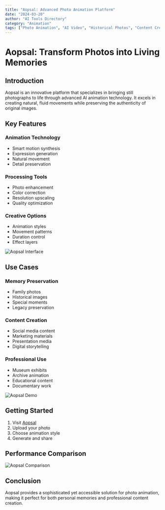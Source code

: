 ```yaml
---
title: "Aopsal: Advanced Photo Animation Platform"
date: "2024-03-20"
author: "AI Tools Directory"
category: "Animation"
tags: ["Photo Animation", "AI Video", "Historical Photos", "Content Creation"]
---
```


# Aopsal: Transform Photos into Living Memories

## Introduction

Aopsal is an innovative platform that specializes in bringing still photographs to life through advanced AI animation technology. It excels in creating natural, fluid movements while preserving the authenticity of original images.

## Key Features

### Animation Technology
- Smart motion synthesis
- Expression generation
- Natural movement
- Detail preservation

### Processing Tools
- Photo enhancement
- Color correction
- Resolution upscaling
- Quality optimization

### Creative Options
- Animation styles
- Movement patterns
- Duration control
- Effect layers

![Aopsal Interface](/imgs/aopsal/interface.jpg)

## Use Cases

### Memory Preservation
- Family photos
- Historical images
- Special moments
- Legacy preservation

### Content Creation
- Social media content
- Marketing materials
- Presentation media
- Digital storytelling

### Professional Use
- Museum exhibits
- Archive animation
- Educational content
- Documentary work

![Aopsal Demo](/imgs/aopsal/demo.jpg)

## Getting Started

1. Visit [Aopsal](https://aopsal.com)
2. Upload your photo
3. Choose animation style
4. Generate and share

## Performance Comparison

![Aopsal Comparison](/imgs/aopsal/comparison.jpg)

## Conclusion

Aopsal provides a sophisticated yet accessible solution for photo animation, making it perfect for both personal memories and professional content creation. 
